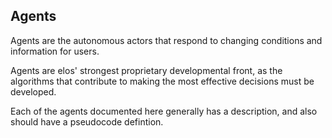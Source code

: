 Agents
------

Agents are the autonomous actors that respond to changing conditions and information for users.

Agents are elos' strongest proprietary developmental front, as the algorithms that contribute to making the most effective decisions must be developed.

Each of the agents documented here generally has a description, and also should have a pseudocode defintion.
